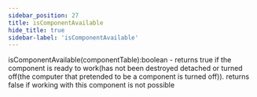 ```yaml
---
sidebar_position: 27
title: isComponentAvailable
hide_title: true
sidebar-label: 'isComponentAvailable'
---
```


isComponentAvailable(componentTable):boolean - returns true if the component is ready to work(has not been destroyed detached or turned off(the computer that pretended to be a component is turned off)). returns false if working with this component is not possible